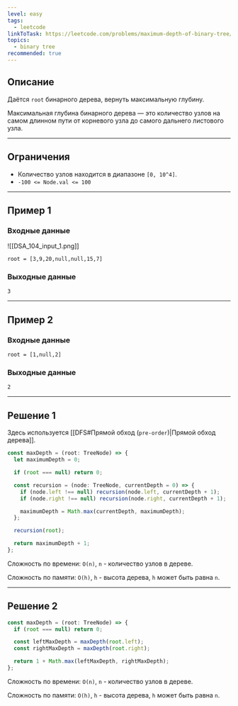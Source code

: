 ```yaml
---
level: easy
tags:
  - leetcode
linkToTask: https://leetcode.com/problems/maximum-depth-of-binary-tree/description/?envType=problem-list-v2&envId=tree
topics:
  - binary tree
recommended: true
---
```

## Описание

Даётся `root` бинарного дерева, вернуть максимальную глубину.

Максимальная глубина бинарного дерева — это количество узлов на самом длинном пути от корневого узла до самого дальнего листового узла.

---
## Ограничения

- Количество узлов находится в диапазоне `[0, 10^4]`.
- `-100 <= Node.val <= 100`

---
## Пример 1

### Входные данные

![[DSA_104_input_1.png]]

```
root = [3,9,20,null,null,15,7]
```
### Выходные данные

```
3
```

---
## Пример 2

### Входные данные

```
root = [1,null,2]
```
### Выходные данные

```
2
```

---
## Решение 1

Здесь используется [[DFS#Прямой обход (`pre-order`)|Прямой обход дерева]].

```typescript
const maxDepth = (root: TreeNode) => {
  let maximumDepth = 0;

  if (root === null) return 0;

  const recursion = (node: TreeNode, currentDepth = 0) => {
    if (node.left !== null) recursion(node.left, currentDepth + 1);
    if (node.right !== null) recursion(node.right, currentDepth + 1);

    maximumDepth = Math.max(currentDepth, maximumDepth);
  };

  recursion(root);

  return maximumDepth + 1; 
};
```

Сложность по времени: `O(n)`, `n` - количество узлов в дереве.

Сложность по памяти: `O(h)`, `h` - высота дерева, `h` может быть равна `n`.

---
## Решение 2

```typescript
const maxDepth = (root: TreeNode) => {
  if (root === null) return 0;

  const leftMaxDepth = maxDepth(root.left);
  const rightMaxDepth = maxDepth(root.right);

  return 1 + Math.max(leftMaxDepth, rightMaxDepth); 
};
```

Сложность по времени: `O(n)`, `n` - количество узлов в дереве.

Сложность по памяти: `O(h)`, `h` - высота дерева, `h` может быть равна `n`.